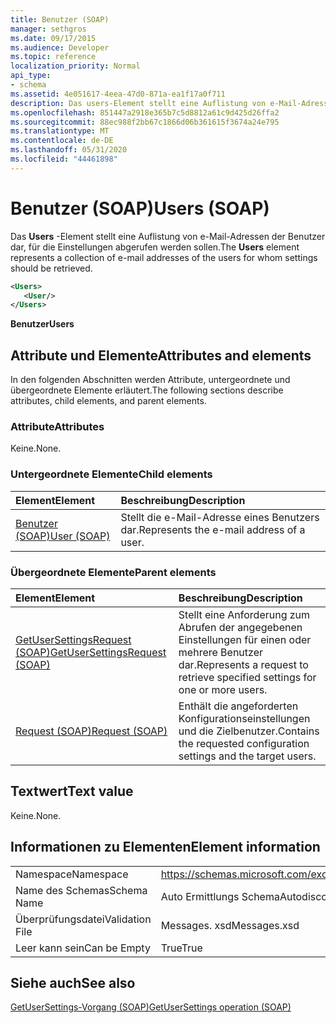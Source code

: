 ```yaml
---
title: Benutzer (SOAP)
manager: sethgros
ms.date: 09/17/2015
ms.audience: Developer
ms.topic: reference
localization_priority: Normal
api_type:
- schema
ms.assetid: 4e051617-4eea-47d0-871a-ea1f17a0f711
description: Das users-Element stellt eine Auflistung von e-Mail-Adressen der Benutzer dar, für die Einstellungen abgerufen werden sollen.
ms.openlocfilehash: 851447a2918e365b7c5d8812a61c9d425d26ffa2
ms.sourcegitcommit: 88ec988f2bb67c1866d06b361615f3674a24e795
ms.translationtype: MT
ms.contentlocale: de-DE
ms.lasthandoff: 05/31/2020
ms.locfileid: "44461898"
---
```

# <a name="users-soap"></a><span data-ttu-id="5602a-103">Benutzer (SOAP)</span><span class="sxs-lookup"><span data-stu-id="5602a-103">Users (SOAP)</span></span>

<span data-ttu-id="5602a-104">Das **Users** -Element stellt eine Auflistung von e-Mail-Adressen der Benutzer dar, für die Einstellungen abgerufen werden sollen.</span><span class="sxs-lookup"><span data-stu-id="5602a-104">The **Users** element represents a collection of e-mail addresses of the users for whom settings should be retrieved.</span></span> 
  
```XML
<Users>
   <User/>
</Users>
```

 <span data-ttu-id="5602a-105">**Benutzer**</span><span class="sxs-lookup"><span data-stu-id="5602a-105">**Users**</span></span>
## <a name="attributes-and-elements"></a><span data-ttu-id="5602a-106">Attribute und Elemente</span><span class="sxs-lookup"><span data-stu-id="5602a-106">Attributes and elements</span></span>

<span data-ttu-id="5602a-107">In den folgenden Abschnitten werden Attribute, untergeordnete und übergeordnete Elemente erläutert.</span><span class="sxs-lookup"><span data-stu-id="5602a-107">The following sections describe attributes, child elements, and parent elements.</span></span>
  
### <a name="attributes"></a><span data-ttu-id="5602a-108">Attribute</span><span class="sxs-lookup"><span data-stu-id="5602a-108">Attributes</span></span>

<span data-ttu-id="5602a-109">Keine.</span><span class="sxs-lookup"><span data-stu-id="5602a-109">None.</span></span>
  
### <a name="child-elements"></a><span data-ttu-id="5602a-110">Untergeordnete Elemente</span><span class="sxs-lookup"><span data-stu-id="5602a-110">Child elements</span></span>

|<span data-ttu-id="5602a-111">**Element**</span><span class="sxs-lookup"><span data-stu-id="5602a-111">**Element**</span></span>|<span data-ttu-id="5602a-112">**Beschreibung**</span><span class="sxs-lookup"><span data-stu-id="5602a-112">**Description**</span></span>|
|:-----|:-----|
|[<span data-ttu-id="5602a-113">Benutzer (SOAP)</span><span class="sxs-lookup"><span data-stu-id="5602a-113">User (SOAP)</span></span>](user-soap.md) <br/> |<span data-ttu-id="5602a-114">Stellt die e-Mail-Adresse eines Benutzers dar.</span><span class="sxs-lookup"><span data-stu-id="5602a-114">Represents the e-mail address of a user.</span></span>  <br/> |
   
### <a name="parent-elements"></a><span data-ttu-id="5602a-115">Übergeordnete Elemente</span><span class="sxs-lookup"><span data-stu-id="5602a-115">Parent elements</span></span>

|<span data-ttu-id="5602a-116">**Element**</span><span class="sxs-lookup"><span data-stu-id="5602a-116">**Element**</span></span>|<span data-ttu-id="5602a-117">**Beschreibung**</span><span class="sxs-lookup"><span data-stu-id="5602a-117">**Description**</span></span>|
|:-----|:-----|
|[<span data-ttu-id="5602a-118">GetUserSettingsRequest (SOAP)</span><span class="sxs-lookup"><span data-stu-id="5602a-118">GetUserSettingsRequest (SOAP)</span></span>](getusersettingsrequest-soap.md) <br/> |<span data-ttu-id="5602a-119">Stellt eine Anforderung zum Abrufen der angegebenen Einstellungen für einen oder mehrere Benutzer dar.</span><span class="sxs-lookup"><span data-stu-id="5602a-119">Represents a request to retrieve specified settings for one or more users.</span></span>  <br/> |
|[<span data-ttu-id="5602a-120">Request (SOAP)</span><span class="sxs-lookup"><span data-stu-id="5602a-120">Request (SOAP)</span></span>](request-soap.md) <br/> |<span data-ttu-id="5602a-121">Enthält die angeforderten Konfigurationseinstellungen und die Zielbenutzer.</span><span class="sxs-lookup"><span data-stu-id="5602a-121">Contains the requested configuration settings and the target users.</span></span>  <br/> |
   
## <a name="text-value"></a><span data-ttu-id="5602a-122">Textwert</span><span class="sxs-lookup"><span data-stu-id="5602a-122">Text value</span></span>

<span data-ttu-id="5602a-123">Keine.</span><span class="sxs-lookup"><span data-stu-id="5602a-123">None.</span></span>
  
## <a name="element-information"></a><span data-ttu-id="5602a-124">Informationen zu Elementen</span><span class="sxs-lookup"><span data-stu-id="5602a-124">Element information</span></span>

|||
|:-----|:-----|
|<span data-ttu-id="5602a-125">Namespace</span><span class="sxs-lookup"><span data-stu-id="5602a-125">Namespace</span></span>  <br/> |https://schemas.microsoft.com/exchange/2010/Autodiscover  <br/> |
|<span data-ttu-id="5602a-126">Name des Schemas</span><span class="sxs-lookup"><span data-stu-id="5602a-126">Schema Name</span></span>  <br/> |<span data-ttu-id="5602a-127">Auto Ermittlungs Schema</span><span class="sxs-lookup"><span data-stu-id="5602a-127">Autodiscover schema</span></span>  <br/> |
|<span data-ttu-id="5602a-128">Überprüfungsdatei</span><span class="sxs-lookup"><span data-stu-id="5602a-128">Validation File</span></span>  <br/> |<span data-ttu-id="5602a-129">Messages. xsd</span><span class="sxs-lookup"><span data-stu-id="5602a-129">Messages.xsd</span></span>  <br/> |
|<span data-ttu-id="5602a-130">Leer kann sein</span><span class="sxs-lookup"><span data-stu-id="5602a-130">Can be Empty</span></span>  <br/> |<span data-ttu-id="5602a-131">True</span><span class="sxs-lookup"><span data-stu-id="5602a-131">True</span></span>  <br/> |
   
## <a name="see-also"></a><span data-ttu-id="5602a-132">Siehe auch</span><span class="sxs-lookup"><span data-stu-id="5602a-132">See also</span></span>



[<span data-ttu-id="5602a-133">GetUserSettings-Vorgang (SOAP)</span><span class="sxs-lookup"><span data-stu-id="5602a-133">GetUserSettings operation (SOAP)</span></span>](getusersettings-operation-soap.md)

